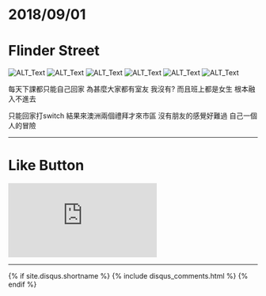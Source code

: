 # 2018/09/01
# Flinder Street

![ALT_Text](https://s9443112.github.io/github_blog/2018/2018-09-01/IMG_1477.JPG)
![ALT_Text](https://s9443112.github.io/github_blog/2018/2018-09-01/IMG_1478.JPG)
![ALT_Text](https://s9443112.github.io/github_blog/2018/2018-09-01/IMG_1483.JPG)
![ALT_Text](https://s9443112.github.io/github_blog/2018/2018-09-01/IMG_1484.JPG)
![ALT_Text](https://s9443112.github.io/github_blog/2018/2018-09-01/IMG_1485.JPG)
![ALT_Text](https://s9443112.github.io/github_blog/2018/2018-09-01/557464999.190568.jpg)


每天下課都只能自己回家
為甚麼大家都有室友 我沒有?
而且班上都是女生 根本融入不進去

只能回家打switch
結果來澳洲兩個禮拜才來市區
沒有朋友的感覺好難過
自己一個人的冒險

* * *

# Like Button

<iframe class="lc-margin-top-64 lc-margin-bottom-32 lc-mobile" data-v-b66e9a5a="" frameborder="0" src="https://button.like.co/in/embed/s9443112/button"> </iframe>

* * *

{% if site.disqus.shortname %}
  {% include disqus_comments.html %}
{% endif %}